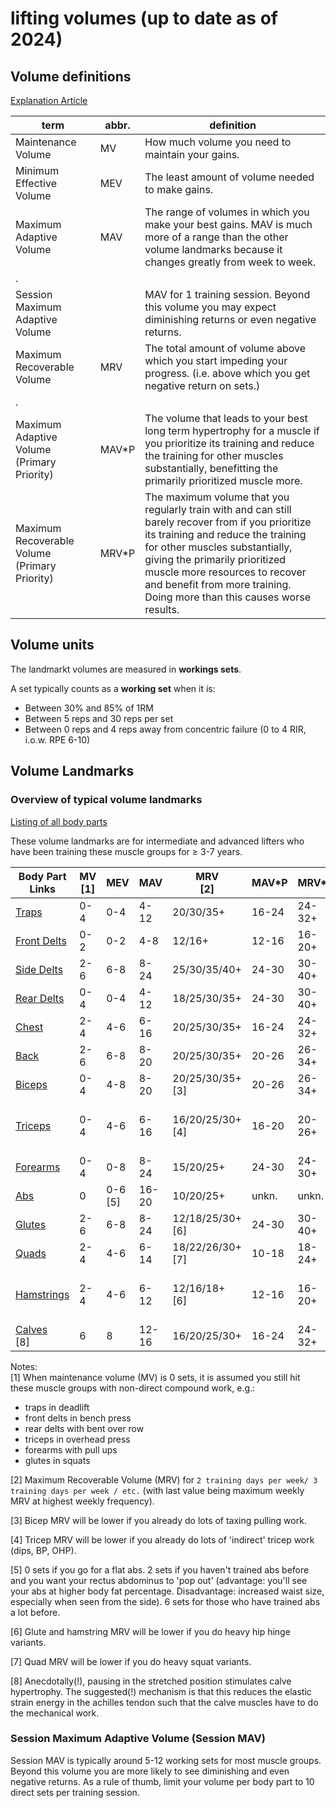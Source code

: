 # lifting volumes (up to date as of 2024)

## Volume definitions
[Explanation Article](https://rpstrength.com/blogs/articles/training-volume-landmarks-muscle-growth)

term                                          | abbr. | definition
 ---                                          | ---   | ---
Maintenance Volume                            | MV    | How much volume you need to maintain your gains.
Minimum Effective Volume                      | MEV   | The least amount of volume needed to make gains.
Maximum Adaptive Volume                       | MAV   | The range of volumes in which you make your best gains. MAV is much more of a range than the other volume landmarks because it changes greatly from week to week.
.                                             |       |
Session Maximum Adaptive Volume               |       | MAV for 1 training session. Beyond this volume you may expect diminishing returns or even negative returns.
Maximum Recoverable Volume                    | MRV   | The total amount of volume above which you start impeding your progress. (i.e. above which you get negative return on sets.)
.                                             |       |
Maximum Adaptive Volume (Primary Priority)    | MAV*P | The volume that leads to your best long term hypertrophy for a muscle if you prioritize its training and reduce the training for other muscles substantially, benefitting the primarily prioritized muscle more.
Maximum Recoverable Volume (Primary Priority) | MRV*P | The maximum volume that you regularly train with and can still barely recover from if you prioritize its training and reduce the training for other muscles substantially, giving the primarily prioritized muscle more resources to recover and benefit from more training. Doing more than this causes worse results.


## Volume units

The landmarkt volumes are measured in **workings sets**.

A set typically counts as a **working set** when it is:
* Between 30% and 85% of 1RM 
* Between 5 reps and 30 reps per set
* Between 0 reps and 4 reps away from concentric failure (0 to 4 RIR, i.o.w. RPE 6-10)


## Volume Landmarks

### Overview of typical volume landmarks 
[Listing of all body parts](https://rpstrength.com/blogs/articles/hypertrophy-training-guide-central-hub)

These volume landmarks are for intermediate and advanced lifters who have been training these muscle groups for ≥ 3-7 years.



Body Part Links                                                                            | MV<br>[1] | MEV        | MAV   | MRV<br>[2]          | MAV*P | MRV*P  | Freq/week | Suggested reps                         |
----------                                                                                 | ----      | ----       | ----  | ----                | ----  | ----   | ----      | ----                                   |
[Traps](https://renaissanceperiodization.com/trap-training-tips-hypertrophy/)              | 0-4       | 0-4        | 4-12  | 20/30/35+           | 16-24 | 24-32+ | 2-6       | 10-20                                  |
[Front Delts](https://rpstrength.com/blogs/articles/front-delt-training-tips-hypertrophy/) | 0-2       | 0-2        | 4-8   | 12/16+              | 12-16 | 16-20+ | 1-2       | 6-10                                   |
[Side Delts](https://rpstrength.com/blogs/articles/side-delt-size-training-tips)           | 2-6       | 6-8        | 8-24  | 25/30/35/40+        | 24-30 | 30-40+ | 2-6       | 10-12                                  |
[Rear Delts](https://rpstrength.com/blogs/articles/rear-delt-size-training-tips)           | 0-4       | 0-4        | 4-12  | 18/25/30/35+        | 24-30 | 30-40+ | 2-6       | 10-30                                  |
[Chest](https://renaissanceperiodization.com/chest-training-tips-hypertrophy/)             | 2-4       | 4-6        | 6-16  | 20/25/30/35+        | 16-24 | 24-32+ | 1.5-3     | 8-12                                   |
[Back](https://renaissanceperiodization.com/back-training-tips-hypertrophy/)               | 2-6       | 6-8        | 8-20  | 20/25/30/35+        | 20-26 | 26-34+ | 2-4       | 6-20                                   |
[Biceps](https://rpstrength.com/blogs/articles/bicep-training-tips-hypertrophy)            | 0-4       | 4-8        | 8-20  | 20/25/30/35+<br>[3] | 20-26 | 26-34+ | 2-6       | 8-15                                   |
[Triceps](https://rpstrength.com/blogs/articles/triceps-hypertrophy-training-tips/)        | 0-4       | 4-6        | 6-16  | 16/20/25/30+<br>[4] | 16-20 | 20-26+ | 2-4       | 6-15 (presses),<br> 10-20 (extensions) |
[Forearms](https://rpstrength.com/blogs/articles/forearm-growth-training-tips)             | 0-4       | 0-8        | 8-24  | 15/20/25+           | 24-30 | 24-30+ | 2-5       | 5-30                                   |
[Abs](https://renaissanceperiodization.com/ab-training/)                                   | 0         | 0-6<br>[5] | 16-20 | 10/20/25+           | unkn. | unkn.  | 3-5       | 8-20                                   |
[Glutes](https://renaissanceperiodization.com/glute-training-tips-hypertrophy/)            | 2-6       | 6-8        | 8-24  | 12/18/25/30+<br>[6] | 24-30 | 30-40+ | 2-3       | 8-12                                   |
[Quads](https://rpstrength.com/blogs/articles/quad-size-training-tips)                     | 2-4       | 4-6        | 6-14  | 18/22/26/30+<br>[7] | 10-18 | 18-24+ | 1.5-3     | 8-15                                   |
[Hamstrings](https://rpstrength.com/blogs/articles/hamstring-hypertrophy-training-tips)    | 2-4       | 4-6        | 6-12  | 12/16/18+<br>[6]    | 12-16 | 16-20+ | 2-3       | 5-10 (hinge),<br> 10-20 (leg curls)    |
[Calves](https://rpstrength.com/blogs/articles/calves-hypertrophy-training-tips)<br>[8]    | 6         | 8          | 12-16 | 16/20/25/30+        | 16-24 | 24-32+ | 2-4       | 10-30                                  |


Notes:                    
[1] When maintenance volume (MV) is 0 sets, it is assumed you still hit these muscle groups with non-direct compound work, e.g.:
* traps in deadlift
* front delts in bench press
* rear delts with bent over row
* triceps in overhead press
* forearms with pull ups
* glutes in squats
               
[2] Maximum Recoverable Volume (MRV) for `2 training days per week/ 3 training days per week / etc.` (with last value being maximum weekly MRV at highest weekly frequency).                   

[3] Bicep MRV will be lower if you already do lots of taxing pulling work.                       

[4] Tricep MRV will be lower if you already do lots of 'indirect' tricep work (dips, BP, OHP).        

[5] 0 sets if you go for a flat abs. 2 sets if you haven't trained abs before and you want your rectus abdominus to 'pop out' (advantage: you'll see your abs at higher body fat percentage. Disadvantage: increased waist size, especially when seen from the side). 6 sets for those who have trained abs a lot before.                    

[6] Glute and hamstring MRV will be lower if you do heavy hip hinge variants.                             

[7] Quad MRV will be lower if you do heavy squat variants.                        

[8] Anecdotally(!), pausing in the stretched position stimulates calve hypertrophy. The suggested(!) mechanism is that this reduces the elastic strain energy in the achilles tendon such that the calve muscles have to do the mechanical work.   


### Session Maximum Adaptive Volume (Session MAV)
Session MAV is typically around 5-12 working sets for most muscle groups. Beyond this volume you are more likely to see diminishing and even negative returns. As a rule of thumb, limit your volume per body part to 10 direct sets per training session.  



